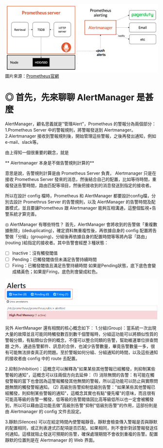 ![image.png](/.attachments/image-da348ceb-88ed-4fbb-b3e5-e5a7f8e6347c.png)
圖片來源：[Prometheus官網](https://prometheus.io/docs/introduction/overview/)
# ◎ 首先，先來聊聊 AlertManager 是甚麼

AlertManager，顧名思義就是"管理Alert"，Prometheus 的警報分為兩個部分：
1.Prometheus Server 中的警報規則，將警報發送到 Alertmanager。
2.Alertmanager 接收到警報規則後，開始管理這些警報，之後再發出通知，例如e-mail、slack等。

由上得知一個很重要的觀念，就是

** Alertmanager 本身是不做告警規則計算的**

意思是說，告警規則計算是由 Prometheus Server 負責， Alertmanager 只是在接收 Prometheus Server 發來的消息，然後結合自己的配置，比如等待時間，重複發送告警時間，路由匹配等項目，然後把接收到的消息發送到指定的接收者。

所以在設計 config 檔時，Prometheus 和 AlertManager 都要設計config檔，分別去設計 Promethrus Server 的告警規則，以及 AlertManager 的告警時間及配置模式，並且要讓Prometheus 跟 Alertmanager 能夠互相溝通，這整個監視+告警系統才算完善。

◎ AlertManager 有哪些特性？
首先，AlertManager 會將收到的告警做「重複數據刪除」(deduplicating)，確定資料無重複性後，再依據自身的 config 配置將告警做「分組」(grouping)，分組後再依據自身的配置時間等等將內容「路由」(routing )給指定的接收者。其中告警會經歷３種狀態：
- [ ] Inactive：沒有觸發閾值
- [ ] Pending：已觸發閾值但未滿足告警持續時間
- [ ] Firing：已觸發閾值且滿足告警持續時間
如果是Pending狀態，底下底色會變成橘黃色；如果是Firing，底色則會變成紅色。

![image.png](/.attachments/image-e89e08bb-4daa-4de5-953d-179ec4deeb18.png)

另外 AlertManager 還有相關的核心概念如下：
1.分組(Group)：當系統一次出現大量的故障並且可能同時觸發數百到數千個警報時，分組這功能可以將類似性質的警報分類，有點類似合併的概念，不僅可以整合同類的告警，幫助維運單位排查問題
之外，通過告警郵件、訊息的合併，也減少告警數量，畢竟告警數量一多，很有可能無法排查真正的問題。至於警報如何分組、分組通知的時間，以及這些通知的接收者由 config 中的 route 去配置。


2.抑制(Inhibition)：這概念可以解釋為"如果某些其他警報已經觸發，則抑制某些警報的通知"，這概念可以往兩個方向去延伸：
(1) 消除無關的告警：有可能在觸發警報的當下也會因為這警報觸發其他無關的警報，所以這功能可以防止與實際問題無關的觸發警報通知。
(2) 高級別告警抑制低級別告警："如果某些其他警報已經觸發，則抑制某些警報的通知"，這概念其實也有點"優先權"的意味，而且很有可能高等級的告警一觸發，低等級的告警閥值因比高等級低所以也一定會被觸發到，所以可以藉由這功能去做"高級別告警"抑制"低級別告警"的作用，這部份則是由 Alertmanager 的 config 文件去設定。

3.靜默(Silences)
可以在給定時間內使警報靜音。靜默會檢查傳入警報是否與靜默的配置相同，或正則表達式匹配項是否匹配。如果相同，則不會針對該警報發送任何通知。這樣就阻止發送可預期的告警，確保處理期間不會收到重複的告警。配置靜默的位置則是在 Alertmanager 的 Web 界面。






